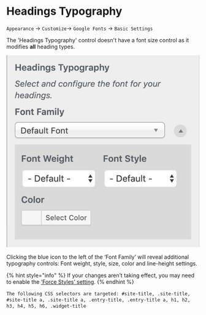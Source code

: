 # Headings Typography

`Appearance` → `Customize`→ `Google Fonts` → `Basic Settings`

The 'Headings Typography' control doesn't have a font size control as it modifies **all** heading types.

![](../.gitbook/assets/headings-typography.jpg)

Clicking the blue icon to the left of the ‘Font Family’ will reveal additional typography controls: Font weight, style, size, color and line-height settings.

{% hint style="info" %}
If your changes aren’t taking effect, you may need to enable the [‘Force Styles’ setting](../debugging/force-styles-setting.md).
{% endhint %}

```
The following CSS selectors are targeted: #site-title, .site-title, #site-title a, .site-title a, .entry-title, .entry-title a, h1, h2, h3, h4, h5, h6, .widget-title
```
